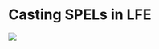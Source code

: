 # Casting SPELs in LFE

[![][cover]][cover-large]

<!-- Named page links below: /-->

[cover]: images/cover.jpg
[cover-large]: images/cover-large.jpg

